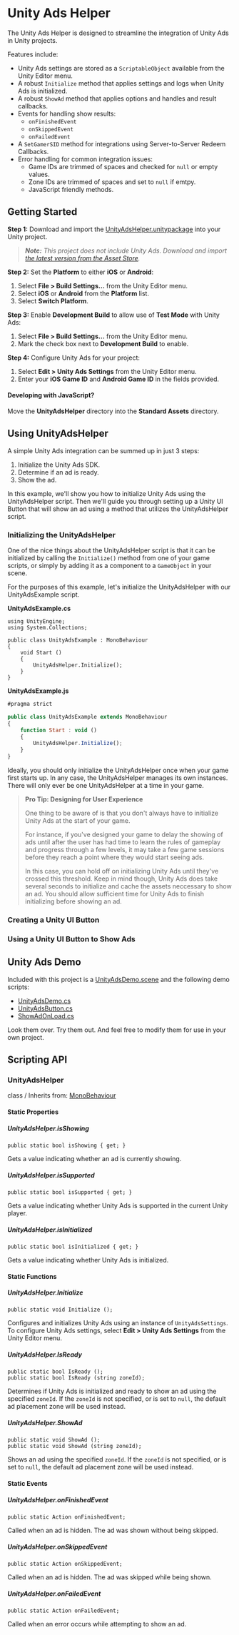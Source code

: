 # Unity Ads Helper
The Unity Ads Helper is designed to streamline the integration of Unity Ads in Unity projects.

Features include:  
* Unity Ads settings are stored as a `ScriptableObject` available from the Unity Editor menu.  
* A robust `Initialize` method that applies settings and logs when Unity Ads is initialized.  
* A robust `ShowAd` method that applies options and handles and result callbacks.  
* Events for handling show results:  
  * `onFinishedEvent`  
  * `onSkippedEvent`  
  * `onFailedEvent`  
* A `SetGamerSID` method for integrations using Server-to-Server Redeem Callbacks.  
* Error handling for common integration issues:  
  * Game IDs are trimmed of spaces and checked for `null` or empty values.  
  * Zone IDs are trimmed of spaces and set to `null` if emtpy.  
  * JavaScript friendly methods.  

## Getting Started

**Step 1:** Download and import the [UnityAdsHelper.unitypackage](UnityAdsHelper.unitypackage?raw=true) into your Unity project.

> _**Note:** This project does not include Unity Ads. Download and import [the latest version from the Asset Store](https://www.assetstore.unity3d.com/en/#!/content/21027)._

**Step 2:** Set the **Platform** to either **iOS** or **Android**:

1. Select **File > Build Settings...** from the Unity Editor menu.  
2. Select **iOS** or **Android** from the **Platform** list.
3. Select **Switch Platform**.

**Step 3:** Enable **Development Build** to allow use of **Test Mode** with Unity Ads:

1. Select **File > Build Settings...** from the Unity Editor menu.  
2. Mark the check box next to **Development Build** to enable.

**Step 4:** Configure Unity Ads for your project:

1. Select **Edit > Unity Ads Settings** from the Unity Editor menu.  
2. Enter your **iOS Game ID** and **Android Game ID** in the fields provided.  

#### Developing with JavaScript? 
Move the **UnityAdsHelper** directory into the **Standard Assets** directory.

## Using UnityAdsHelper

A simple Unity Ads integration can be summed up in just 3 steps:

1. Initialize the Unity Ads SDK.  
2. Determine if an ad is ready.  
3. Show the ad.  

In this example, we'll show you how to initialize Unity Ads using the UnityAdsHelper script. Then we'll guide you through setting up a Unity UI Button that will show an ad using a method that utilizes the UnityAdsHelper script.

### Initializing the UnityAdsHelper

One of the nice things about the UnityAdsHelper script is that it can be initialized by calling the `Initialize()` method from one of your game scripts, or simply by adding it as a component to a `GameObject` in your scene.

For the purposes of this example, let's initialize the UnityAdsHelper with our UnityAdsExample script.

**UnityAdsExample.cs**  
```CSharp
using UnityEngine;
using System.Collections;

public class UnityAdsExample : MonoBehaviour 
{
	void Start ()
	{
		UnityAdsHelper.Initialize();
	}
}
```

**UnityAdsExample.js**  
```JavaScript
#pragma strict

public class UnityAdsExample extends MonoBehaviour
{
	function Start : void ()
	{
		UnityAdsHelper.Initialize();
	}
}
```

Ideally, you should only initialize the UnityAdsHelper once when your game first starts up. In any case, the UnityAdsHelper manages its own instances. There will only ever be one UnityAdsHelper at a time in your game. 

> **Pro Tip: Designing for User Experience**
> 
> One thing to be aware of is that you don't always have to initialize Unity Ads at the start of your game. 
> 
> For instance, if you've designed your game to delay the showing of ads until after the user has had time to learn the rules of gameplay and progress through a few levels, it may take a few game sessions before they reach a point where they would start seeing ads. 
> 
> In this case, you can hold off on initializing Unity Ads until they've crossed this threshold. Keep in mind though, Unity Ads does take several seconds to initialize and cache the assets neccessary to show an ad. You should allow sufficient time for Unity Ads to finish initializing before showing an ad.

### Creating a Unity UI Button

### Using a Unity UI Button to Show Ads

## Unity Ads Demo

Included with this project is a [UnityAdsDemo.scene](Assets/UnityAdsHelper/Demo/UnityAdsDemo.scene) and the following demo scripts:  
* [UnityAdsDemo.cs](Assets/UnityAdsHelper/Demo/Scripts/UnityAdsDemo.cs)  
* [UnityAdsButton.cs](Assets/UnityAdsHelper/Demo/Scripts/UnityAdsButton.cs)  
* [ShowAdOnLoad.cs](Assets/UnityAdsHelper/Demo/Scripts/ShowAdOnLoad.cs)

Look them over. Try them out. And feel free to modify them for use in your own project.

## Scripting API

### UnityAdsHelper
class / Inherits from: [MonoBehaviour](http://docs.unity3d.com/ScriptReference/MonoBehaviour.html)

#### Static Properties

##### UnityAdsHelper.isShowing
`public static bool isShowing { get; }`  

Gets a value indicating whether an ad is currently showing.

##### UnityAdsHelper.isSupported
`public static bool isSupported { get; }`  

Gets a value indicating whether Unity Ads is supported in the current Unity player.

##### UnityAdsHelper.isInitialized
`public static bool isInitialized { get; }`  

Gets a value indicating whether Unity Ads is initialized.

#### Static Functions

##### UnityAdsHelper.Initialize
`public static void Initialize ();`  

Configures and initializes Unity Ads using an instance of `UnityAdsSettings`. To configure Unity Ads settings, select **Edit > Unity Ads Settings** from the Unity Editor menu.

##### UnityAdsHelper.IsReady
`public static bool IsReady ();`  
`public static bool IsReady (string zoneId);`  

Determines if Unity Ads is initialized and ready to show an ad using the specified `zoneId`. If the `zoneId` is not specified, or is set to `null`, the default ad placement zone will be used instead.

##### UnityAdsHelper.ShowAd
`public static void ShowAd ();`  
`public static void ShowAd (string zoneId);`  

Shows an ad using the specified `zoneId`. If the `zoneId` is not specified, or is set to `null`, the default ad placement zone will be used instead.

#### Static Events

##### UnityAdsHelper.onFinishedEvent
`public static Action onFinishedEvent;`  

Called when an ad is hidden. The ad was shown without being skipped.

##### UnityAdsHelper.onSkippedEvent
`public static Action onSkippedEvent;`  

Called when an ad is hidden. The ad was skipped while being shown.

##### UnityAdsHelper.onFailedEvent
`public static Action onFailedEvent;`  

Called when an error occurs while attempting to show an ad.

